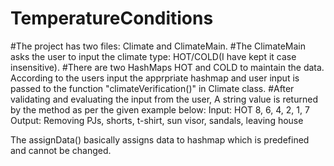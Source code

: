 # TemperatureConditions
#The project has two files: Climate and ClimateMain.
#The ClimateMain asks the user to input the climate type: HOT/COLD(I have kept it case insensitive).
#There are two HashMaps HOT and COLD to maintain the data. According to the users input the apprpriate hashmap and user input is passed to the function "climateVerification()" in Climate class.
#After validating and evaluating the input from the user, A string value is returned by the method as per the given example below:
Input: HOT 8, 6, 4, 2, 1, 7
Output: Removing PJs, shorts, t-shirt, sun visor, sandals, leaving house

The assignData() basically assigns data to hashmap which is predefined and cannot be changed. 

